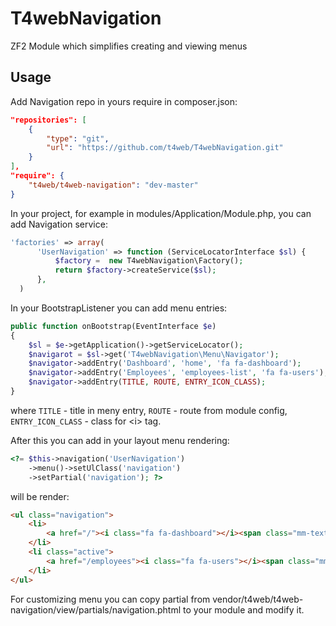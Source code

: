 # T4webNavigation
ZF2 Module which simplifies creating and viewing menus

## Usage
Add Navigation repo in yours require in composer.json:
```json
"repositories": [
    {
        "type": "git",
        "url": "https://github.com/t4web/T4webNavigation.git"
    }
],
"require": {
    "t4web/t4web-navigation": "dev-master"
}
```
In your project, for example in modules/Application/Module.php, you can add Navigation service:
```php
'factories' => array(
      'UserNavigation' => function (ServiceLocatorInterface $sl) {
          $factory =  new T4webNavigation\Factory();
          return $factory->createService($sl);
      },
  )
```
In your BootstrapListener you can add menu entries:
```php
public function onBootstrap(EventInterface $e)
{
    $sl = $e->getApplication()->getServiceLocator();
    $navigarot = $sl->get('T4webNavigation\Menu\Navigator');
    $navigator->addEntry('Dashboard', 'home', 'fa fa-dashboard');
    $navigator->addEntry('Employees', 'employees-list', 'fa fa-users');
    $navigator->addEntry(TITLE, ROUTE, ENTRY_ICON_CLASS);
}
```
where `TITLE` - title in meny entry, `ROUTE` - route from module config, `ENTRY_ICON_CLASS` - class for &lt;i&gt; tag.

After this you can add in your layout menu rendering:
```php
<?= $this->navigation('UserNavigation')
    ->menu()->setUlClass('navigation')
    ->setPartial('navigation'); ?>
```
will be render:
```html
<ul class="navigation">
    <li>
        <a href="/"><i class="fa fa-dashboard"></i><span class="mm-text">Dashboard</span></a>
    </li>
    <li class="active">
        <a href="/employees"><i class="fa fa-users"></i><span class="mm-text">Employees</span></a>
    </li>
</ul>
```

For customizing menu you can copy partial from vendor/t4web/t4web-navigation/view/partials/navigation.phtml to your module and modify it.
